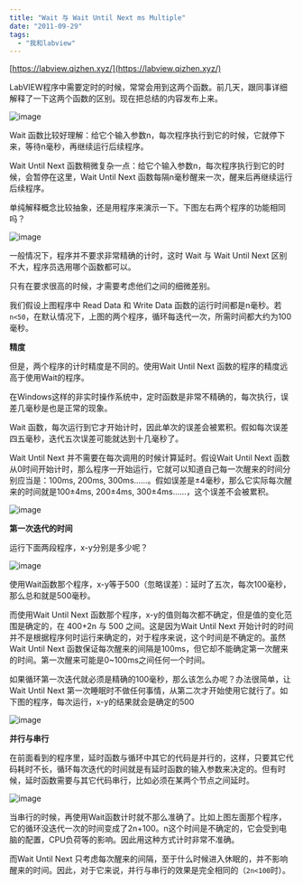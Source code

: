 ```yaml
---
title: "Wait 与 Wait Until Next ms Multiple"
date: "2011-09-29"
tags: 
  - "我和labview"
---
```


[https://labview.qizhen.xyz/](https://labview.qizhen.xyz/)

LabVIEW程序中需要定时的时候，常常会用到这两个函数。前几天，跟同事详细解释了一下这两个函数的区别。现在把总结的内容发布上来。

![image](images/image_thumb.png "image")

Wait 函数比较好理解：给它个输入参数n，每次程序执行到它的时候，它就停下来，等待n毫秒，再继续运行后续程序。

Wait Until Next 函数稍微复杂一点：给它个输入参数n，每次程序执行到它的时候，会暂停在这里，Wait Until Next 函数每隔n毫秒醒来一次，醒来后再继续运行后续程序。

单纯解释概念比较抽象，还是用程序来演示一下。下图左右两个程序的功能相同吗？

![image](images/image_thumb1.png "image")

一般情况下，程序并不要求非常精确的计时，这时 Wait 与 Wait Until Next 区别不大，程序员选用哪个函数都可以。

只有在要求很高的时候，才需要考虑他们之间的细微差别。

我们假设上图程序中 Read Data 和 Write Data 函数的运行时间都是n毫秒。若 `n<50`，在默认情况下，上图的两个程序，循环每迭代一次，所需时间都大约为100毫秒。

**精度**

但是，两个程序的计时精度是不同的。使用Wait Until Next 函数的程序的精度远高于使用Wait的程序。

在Windows这样的非实时操作系统中，定时函数是非常不精确的，每次执行，误差几毫秒是也是正常的现象。

Wait 函数，每次运行到它才开始计时，因此单次的误差会被累积。假如每次误差四五毫秒，迭代五次误差可能就达到十几毫秒了。

Wait Until Next 并不需要在每次调用的时候计算延时。假设Wait Until Next 函数从0时间开始计时，那么程序一开始运行，它就可以知道自己每一次醒来的时间分别应当是：100ms, 200ms, 300ms……。假如误差是±4毫秒，那么它实际每次醒来的时间就是100±4ms, 200±4ms, 300±4ms……，这个误差不会被累积。

![image](images/image_thumb2.png "image")

**第一次迭代的时间**

运行下面两段程序，x-y分别是多少呢？

![image](images/image_thumb3.png "image")

使用Wait函数那个程序，x-y等于500（忽略误差）：延时了五次，每次100毫秒，那么总和就是500毫秒。

而使用Wait Until Next 函数那个程序，x-y的值则每次都不确定，但是值的变化范围是确定的，在 400+2n 与 500 之间。这是因为Wait Until Next 开始计时的时间并不是根据程序何时运行来确定的，对于程序来说，这个时间是不确定的。虽然 Wait Until Next 函数保证每次醒来的间隔是100ms，但它却不能确定第一次醒来的时间。第一次醒来可能是0~100ms之间任何一个时间。

如果循环第一次迭代就必须是精确的100毫秒，那么该怎么办呢？办法很简单，让Wait Until Next 第一次睡眠时不做任何事情，从第二次才开始使用它就行了。如下图的程序，每次运行，x-y的结果就会是确定的500

![image](images/image_thumb4.png "image")

**并行与串行**

在前面看到的程序里，延时函数与循环中其它的代码是并行的，这样，只要其它代码耗时不长，循环每次迭代的时间就是有延时函数的输入参数来决定的。但有时候，延时函数需要与其它代码串行，比如必须在某两个节点之间延时。

![image](images/image_thumb5.png "image")

当串行的时候，再使用Wait函数计时就不那么准确了。比如上图左面那个程序，它的循环没迭代一次的时间变成了2n+100。n这个时间是不确定的，它会受到电脑的配置，CPU负荷等的影响。因此用这种方式计时非常不准确。

而Wait Until Next 只考虑每次醒来的间隔，至于什么时候进入休眠的，并不影响醒来的时间。因此，对于它来说，并行与串行的效果是完全相同的（`2n<100`时）。
